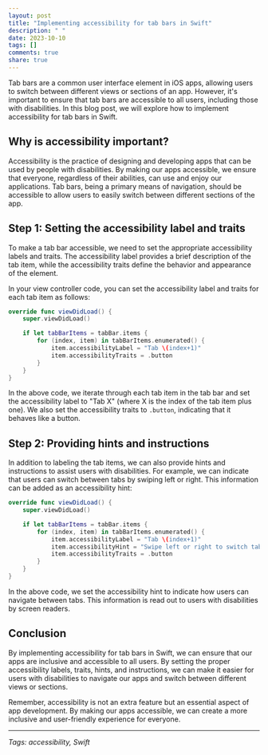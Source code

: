 ```yaml
---
layout: post
title: "Implementing accessibility for tab bars in Swift"
description: " "
date: 2023-10-10
tags: []
comments: true
share: true
---
```


Tab bars are a common user interface element in iOS apps, allowing users to switch between different views or sections of an app. However, it's important to ensure that tab bars are accessible to all users, including those with disabilities. In this blog post, we will explore how to implement accessibility for tab bars in Swift.

## Why is accessibility important?

Accessibility is the practice of designing and developing apps that can be used by people with disabilities. By making our apps accessible, we ensure that everyone, regardless of their abilities, can use and enjoy our applications. Tab bars, being a primary means of navigation, should be accessible to allow users to easily switch between different sections of the app.

## Step 1: Setting the accessibility label and traits

To make a tab bar accessible, we need to set the appropriate accessibility labels and traits. The accessibility label provides a brief description of the tab item, while the accessibility traits define the behavior and appearance of the element.

In your view controller code, you can set the accessibility label and traits for each tab item as follows:

```swift
override func viewDidLoad() {
    super.viewDidLoad()

    if let tabBarItems = tabBar.items {
        for (index, item) in tabBarItems.enumerated() {
            item.accessibilityLabel = "Tab \(index+1)"
            item.accessibilityTraits = .button
        }
    }
}
```

In the above code, we iterate through each tab item in the tab bar and set the accessibility label to "Tab X" (where X is the index of the tab item plus one). We also set the accessibility traits to `.button`, indicating that it behaves like a button.

## Step 2: Providing hints and instructions

In addition to labeling the tab items, we can also provide hints and instructions to assist users with disabilities. For example, we can indicate that users can switch between tabs by swiping left or right. This information can be added as an accessibility hint:

```swift
override func viewDidLoad() {
    super.viewDidLoad()

    if let tabBarItems = tabBar.items {
        for (index, item) in tabBarItems.enumerated() {
            item.accessibilityLabel = "Tab \(index+1)"
            item.accessibilityHint = "Swipe left or right to switch tabs."
            item.accessibilityTraits = .button
        }
    }
}
```

In the above code, we set the accessibility hint to indicate how users can navigate between tabs. This information is read out to users with disabilities by screen readers.

## Conclusion

By implementing accessibility for tab bars in Swift, we can ensure that our apps are inclusive and accessible to all users. By setting the proper accessibility labels, traits, hints, and instructions, we can make it easier for users with disabilities to navigate our apps and switch between different views or sections.

Remember, accessibility is not an extra feature but an essential aspect of app development. By making our apps accessible, we can create a more inclusive and user-friendly experience for everyone.

---
*Tags: accessibility, Swift*